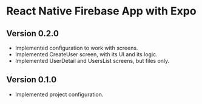# React Native Firebase App with Expo

## Version 0.2.0
  - Implemented configuration to work with screens.
  - Implemented CreateUser screen, with its UI and its logic.
  - Implemented UserDetail and UsersList screens, but files only.

## Version 0.1.0
  - Implemented project configuration.